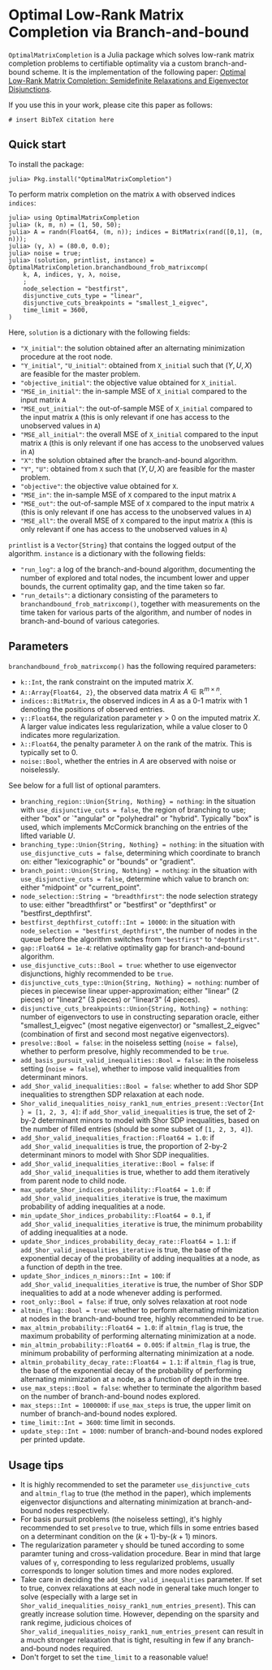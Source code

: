 # Optimal Low-Rank Matrix Completion via Branch-and-bound

`OptimalMatrixCompletion` is a Julia package which solves low-rank matrix completion problems to certifiable optimality via a custom branch-and-bound scheme. It is the implementation of the following paper: [Optimal Low-Rank Matrix Completion: Semidefinite Relaxations and Eigenvector Disjunctions](https://optimization-online.org/2023/05/optimal-low-rank-matrix-completion-semidefinite-relaxations-and-eigenvector-disjunctions/).

If you use this in your work, please cite this paper as follows:
    
    # insert BibTeX citation here

## Quick start

To install the package:

    julia> Pkg.install("OptimalMatrixCompletion")

To perform matrix completion on the matrix `A` with observed indices `indices`:

    julia> using OptimalMatrixCompletion
    julia> (k, m, n) = (1, 50, 50);
    julia> A = randn(Float64, (m, n)); indices = BitMatrix(rand([0,1], (m, n)));
    julia> (γ, λ) = (80.0, 0.0);
    julia> noise = true;
    julia> (solution, printlist, instance) = OptimalMatrixCompletion.branchandbound_frob_matrixcomp(
        k, A, indices, γ, λ, noise,
        ;
        node_selection = "bestfirst",
        disjunctive_cuts_type = "linear",
        disjunctive_cuts_breakpoints = "smallest_1_eigvec",
        time_limit = 3600,
    )

Here, `solution` is a dictionary with the following fields:
- `"X_initial"`: the solution obtained after an alternating minimization procedure at the root node.
- `"Y_initial"`, `"U_initial"`: obtained from `X_initial` such that $(Y, U, X)$ are feasible for the master problem.
- `"objective_initial"`: the objective value obtained for `X_initial`.
- `"MSE_in_initial"`: the in-sample MSE of `X_initial` compared to the input matrix `A`
- `"MSE_out_initial"`: the out-of-sample MSE of `X_initial` compared to the input matrix `A`  (this is only relevant if one has access to the unobserved values in `A`)
- `"MSE_all_initial"`: the overall MSE of `X_initial` compared to the input matrix `A`  (this is only relevant if one has access to the unobserved values in `A`)
- `"X"`: the solution obtained after the branch-and-bound algorithm.
- `"Y"`, `"U"`: obtained from `X` such that $(Y, U, X)$ are feasible for the master problem.
- `"objective"`: the objective value obtained for `X`.
- `"MSE_in"`: the in-sample MSE of `X` compared to the input matrix `A`
- `"MSE_out"`: the out-of-sample MSE of `X` compared to the input matrix `A`  (this is only relevant if one has access to the unobserved values in `A`)
- `"MSE_all"`: the overall MSE of `X` compared to the input matrix `A`  (this is only relevant if one has access to the unobserved values in `A`)

`printlist` is a `Vector{String}` that contains the logged output of the algorithm. `instance` is a dictionary with the following fields:
- `"run_log"`: a log of the branch-and-bound algorithm, documenting the number of explored and total nodes, the incumbent lower and upper bounds, the current optimality gap, and the time taken so far.
- `"run_details"`: a dictionary consisting of the parameters to `branchandbound_frob_matrixcomp()`, together with measurements on the time taken for various parts of the algorithm, and number of nodes in branch-and-bound of various categories.

## Parameters

`branchandbound_frob_matrixcomp()` has the following required parameters:

- `k::Int`, the rank constraint on the imputed matrix $X$.
- `A::Array{Float64, 2}`, the observed data matrix $A \in \mathbb{R}^{m \times n}$.
- `indices::BitMatrix`, the observed indices in $A$ as a 0-1 matrix with 1 denoting the positions of observed entries.
- `γ::Float64`, the regularization parameter $\gamma > 0$ on the imputed matrix $X$. A larger value indicates less regularization, while a value closer to 0 indicates more regularization.
- `λ::Float64`, the penalty parameter $\lambda$ on the rank of the matrix. This is typically set to 0.
- `noise::Bool`, whether the entries in $A$ are observed with noise or noiselessly.

See below for a full list of optional paramters.

- `branching_region::Union{String, Nothing} = nothing`: in the situation with `use_disjunctive_cuts = false`, the region of branching to use; either "box" or `"angular" or "polyhedral" or "hybrid". Typically "box" is used, which implements McCormick branching on the entries of the lifted variable $U$.
- `branching_type::Union{String, Nothing} = nothing`: in the situation with `use_disjunctive_cuts = false`, determining which coordinate to branch on: either "lexicographic" or "bounds" or "gradient".
- `branch_point::Union{String, Nothing} = nothing`: in the situation with `use_disjunctive_cuts = false`, determine which value to branch on: either "midpoint" or "current_point".
- `node_selection::String = "breadthfirst"`: the node selection strategy to use: either "breadthfirst" or "bestfirst" or "depthfirst" or "bestfirst_depthfirst".
- `bestfirst_depthfirst_cutoff::Int = 10000`: in the situation with `node_selection = "bestfirst_depthfirst"`, the number of nodes in the queue before the algorithm switches from `"bestfirst"` to `"depthfirst"`.
- `gap::Float64 = 1e-4`: relative optimality gap for branch-and-bound algorithm.
- `use_disjunctive_cuts::Bool = true`: whether to use eigenvector disjunctions, highly recommended to be `true`.
- `disjunctive_cuts_type::Union{String, Nothing} = nothing`: number of pieces in piecewise linear upper-approximation; either "linear" (2 pieces) or "linear2" (3 pieces) or "linear3" (4 pieces).
- `disjunctive_cuts_breakpoints::Union{String, Nothing} = nothing`: number of eigenvectors to use in constructing separation oracle, either "smallest_1_eigvec" (most negative eigenvector) or "smallest_2_eigvec" (combination of first and second most negative eigenvectors).
- `presolve::Bool = false`: in the noiseless setting (`noise = false`), whether to perform presolve, highly recommended to be `true`.
- `add_basis_pursuit_valid_inequalities::Bool = false`: in the noiseless setting (`noise = false`), whether to impose valid inequalities from determinant minors.
- `add_Shor_valid_inequalities::Bool = false`: whether to add Shor SDP inequalities to strengthen SDP relaxation at each node.
- `Shor_valid_inequalities_noisy_rank1_num_entries_present::Vector{Int} = [1, 2, 3, 4]`: if `add_Shor_valid_inequalities` is true, the set of 2-by-2 determinant minors to model with Shor SDP inequalities, based on the number of filled entries (should be some subset of `[1, 2, 3, 4]`).
- `add_Shor_valid_inequalities_fraction::Float64 = 1.0`: if `add_Shor_valid_inequalities` is true, the proportion of 2-by-2 determinant minors to model with Shor SDP inequalities.
- `add_Shor_valid_inequalities_iterative::Bool = false`: if `add_Shor_valid_inequalities` is true, whether to add them iteratively from parent node to child node.
- `max_update_Shor_indices_probability::Float64 = 1.0`: if `add_Shor_valid_inequalities_iterative` is true, the maximum probability of adding inequalities at a node.
- `min_update_Shor_indices_probability::Float64 = 0.1`, if `add_Shor_valid_inequalities_iterative` is true, the minimum probability of adding inequalities at a node.
- `update_Shor_indices_probability_decay_rate::Float64 = 1.1`: if `add_Shor_valid_inequalities_iterative` is true, the base of the exponential decay of the probability of adding inequalities at a node, as a function of depth in the tree.
- `update_Shor_indices_n_minors::Int = 100`: if `add_Shor_valid_inequalities_iterative` is true, the number of Shor SDP inequalities to add at a node whenever adding is performed.
- `root_only::Bool = false`: if true, only solves relaxation at root node
- `altmin_flag::Bool = true`: whether to perform alternating minimization at nodes in the branch-and-bound tree, highly recommended to be `true`.
- `max_altmin_probability::Float64 = 1.0`: if `altmin_flag` is true, the maximum probability of performing alternating minimization at a node.
- `min_altmin_probability::Float64 = 0.005`: if `altmin_flag` is true, the minimum probability of performing alternating minimization at a node.
- `altmin_probability_decay_rate::Float64 = 1.1`: if `altmin_flag` is true, the base of the exponential decay of the probability of performing alternating minimization at a node, as a function of depth in the tree.
- `use_max_steps::Bool = false`: whether to terminate the algorithm based on the number of branch-and-bound nodes explored.
- `max_steps::Int = 1000000`: if `use_max_steps` is true, the upper limit on number of branch-and-bound nodes explored.
- `time_limit::Int = 3600`: time limit in seconds.
- `update_step::Int = 1000`: number of branch-and-bound nodes explored per printed update.

## Usage tips

- It is highly recommended to set the parameter `use_disjunctive_cuts` and `altmin_flag` to true (the method in the paper), which implements eigenvector disjunctions and alternating minimization at branch-and-bound nodes respectively.
- For basis pursuit problems (the noiseless setting), it's highly recommended to set `presolve` to true, which fills in some entries based on a determinant condition on the $(k+1)$-by-$(k+1)$ minors.
- The regularization parameter `γ` should be tuned according to some paramter tuning and cross-validation procedure. Bear in mind that large values of `γ`, corresponding to less regularized problems, usually corresponds to longer solution times and more nodes explored.
- Take care in deciding the `add_Shor_valid_inequalities` parameter. If set to true, convex relaxations at each node in general take much longer to solve (especially with a large set in `Shor_valid_inequalities_noisy_rank1_num_entries_present`). This can greatly increase solution time. However, depending on the sparsity and rank regime, judicious choices of `Shor_valid_inequalities_noisy_rank1_num_entries_present` can result in a much stronger relaxation that is tight, resulting in few if any branch-and-bound nodes required.
- Don't forget to set the `time_limit` to a reasonable value!
